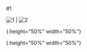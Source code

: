 #1


![1] | ![2]

[1]: https://wx3.sinaimg.cn/mw690/007tLfirgy1fx8pzdggctj30u028ywr3.jpg 
{:height="50%" width="50%"}

[2]: https://wx2.sinaimg.cn/mw690/007tLfirgy1fx8pzev52zj30u029412c.jpg 
{:height="50%" width="50%"}
